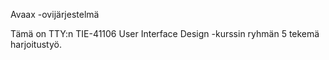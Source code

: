 Avaax -ovijärjestelmä

Tämä on TTY:n TIE-41106 User Interface Design -kurssin ryhmän 5 tekemä harjoitustyö.